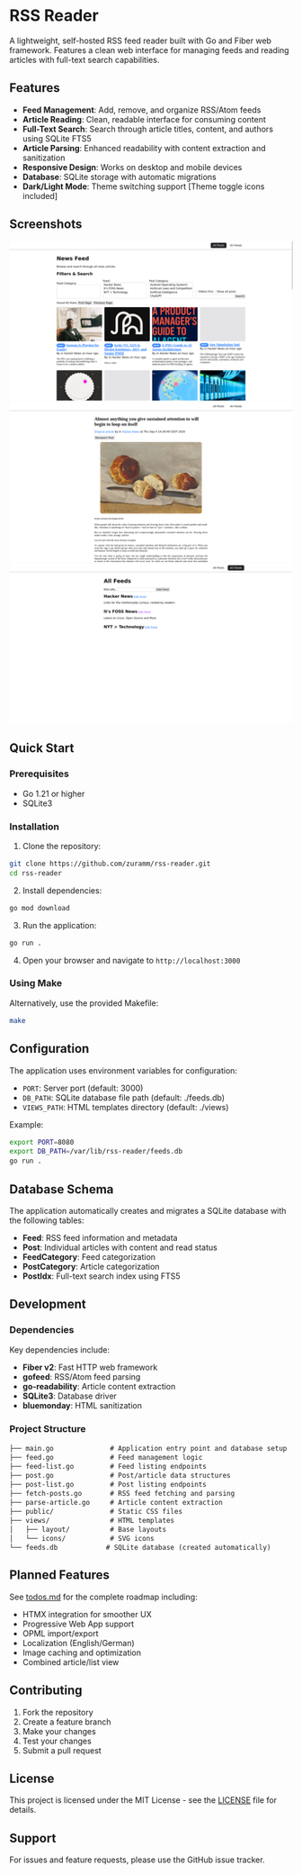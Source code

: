 # RSS Reader

A lightweight, self-hosted RSS feed reader built with Go and Fiber web framework. Features a clean web interface for managing feeds and reading articles with full-text search capabilities.

## Features

- **Feed Management**: Add, remove, and organize RSS/Atom feeds
- **Article Reading**: Clean, readable interface for consuming content
- **Full-Text Search**: Search through article titles, content, and authors using SQLite FTS5
- **Article Parsing**: Enhanced readability with content extraction and sanitization
- **Responsive Design**: Works on desktop and mobile devices
- **Database**: SQLite storage with automatic migrations
- **Dark/Light Mode**: Theme switching support [Theme toggle icons included]

## Screenshots

![Post List View](./screenshots/rss-reader-post-list.png)
![Post View](./screenshots/rss-reader-post.png)
![Feed View](./screenshots/rss-reader-feed-list.png)

## Quick Start

### Prerequisites

- Go 1.21 or higher
- SQLite3

### Installation

1. Clone the repository:
```bash
git clone https://github.com/zuramm/rss-reader.git
cd rss-reader
```

2. Install dependencies:
```bash
go mod download
```

3. Run the application:
```bash
go run .
```

4. Open your browser and navigate to `http://localhost:3000`

### Using Make

Alternatively, use the provided Makefile:
```bash
make
```

## Configuration

The application uses environment variables for configuration:

- `PORT`: Server port (default: 3000)
- `DB_PATH`: SQLite database file path (default: ./feeds.db)
- `VIEWS_PATH`: HTML templates directory (default: ./views)

Example:
```bash
export PORT=8080
export DB_PATH=/var/lib/rss-reader/feeds.db
go run .
```

## Database Schema

The application automatically creates and migrates a SQLite database with the following tables:

- **Feed**: RSS feed information and metadata
- **Post**: Individual articles with content and read status
- **FeedCategory**: Feed categorization
- **PostCategory**: Article categorization
- **PostIdx**: Full-text search index using FTS5

## Development

### Dependencies

Key dependencies include:
- **Fiber v2**: Fast HTTP web framework
- **gofeed**: RSS/Atom feed parsing
- **go-readability**: Article content extraction
- **SQLite3**: Database driver
- **bluemonday**: HTML sanitization

### Project Structure

```
├── main.go              # Application entry point and database setup
├── feed.go              # Feed management logic
├── feed-list.go         # Feed listing endpoints
├── post.go              # Post/article data structures
├── post-list.go         # Post listing endpoints
├── fetch-posts.go       # RSS feed fetching and parsing
├── parse-article.go     # Article content extraction
├── public/              # Static CSS files
├── views/               # HTML templates
│   ├── layout/          # Base layouts
│   └── icons/           # SVG icons
└── feeds.db            # SQLite database (created automatically)
```

## Planned Features

See [todos.md](todos.md) for the complete roadmap including:

- HTMX integration for smoother UX
- Progressive Web App support
- OPML import/export
- Localization (English/German)
- Image caching and optimization
- Combined article/list view

## Contributing

1. Fork the repository
2. Create a feature branch
3. Make your changes
4. Test your changes
5. Submit a pull request

## License

This project is licensed under the MIT License - see the [LICENSE](LICENSE.md) file for details.

## Support

For issues and feature requests, please use the GitHub issue tracker.

